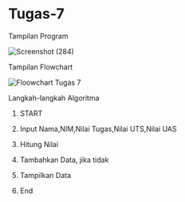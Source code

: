 # Tugas-7

Tampilan Program

![Screenshot (284)](https://user-images.githubusercontent.com/46749109/140968968-b84fd5f6-df57-42a6-9104-027d13222c29.png)

Tampilan Flowchart

![Floowchart Tugas 7](https://user-images.githubusercontent.com/46749109/140969091-14564d7d-74c5-4c8b-aecf-1d388da4e306.jpg)


Langkah-langkah Algoritma

1. START

2. Input Nama,NIM,Nilai Tugas,Nilai UTS,Nilai UAS

3. Hitung Nilai

4. Tambahkan Data, jika tidak 

5. Tampilkan Data

6. End
